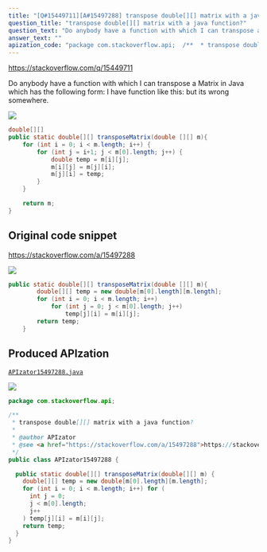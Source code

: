 ```yaml
---
title: "[Q#15449711][A#15497288] transpose double[][] matrix with a java function?"
question_title: "transpose double[][] matrix with a java function?"
question_text: "Do anybody have a function with which I can transpose a Matrix in Java which has the following form: I have function like this: but its wrong somewhere."
answer_text: ""
apization_code: "package com.stackoverflow.api;  /**  * transpose double[][] matrix with a java function?  *  * @author APIzator  * @see <a href=\"https://stackoverflow.com/a/15497288\">https://stackoverflow.com/a/15497288</a>  */ public class APIzator15497288 {    public static double[][] transposeMatrix(double[][] m) {     double[][] temp = new double[m[0].length][m.length];     for (int i = 0; i < m.length; i++) for (       int j = 0;       j < m[0].length;       j++     ) temp[j][i] = m[i][j];     return temp;   } }"
---
```


https://stackoverflow.com/q/15449711

Do anybody have a function with which I can transpose a Matrix in Java which has the following form:
I have function like this:
but its wrong somewhere.


<div class="code-logo"><img src="/stackoverflow.png" /></div>

```java
double[][]
public static double[][] transposeMatrix(double [][] m){
    for (int i = 0; i < m.length; i++) {
        for (int j = i+1; j < m[0].length; j++) {
            double temp = m[i][j];
            m[i][j] = m[j][i];
            m[j][i] = temp;
        }
    }

    return m;
}
```


## Original code snippet

https://stackoverflow.com/a/15497288



<div class="code-logo"><img src="/stackoverflow.png" /></div>

```java
public static double[][] transposeMatrix(double [][] m){
        double[][] temp = new double[m[0].length][m.length];
        for (int i = 0; i < m.length; i++)
            for (int j = 0; j < m[0].length; j++)
                temp[j][i] = m[i][j];
        return temp;
    }
```

## Produced APIzation

[`APIzator15497288.java`](https://github.com/pasqualesalza/apization-temp-data/raw/master/search/APIzator15497288.java)

<div class="code-logo"><img src="/apizator.png" /></div>

```java
package com.stackoverflow.api;

/**
 * transpose double[][] matrix with a java function?
 *
 * @author APIzator
 * @see <a href="https://stackoverflow.com/a/15497288">https://stackoverflow.com/a/15497288</a>
 */
public class APIzator15497288 {

  public static double[][] transposeMatrix(double[][] m) {
    double[][] temp = new double[m[0].length][m.length];
    for (int i = 0; i < m.length; i++) for (
      int j = 0;
      j < m[0].length;
      j++
    ) temp[j][i] = m[i][j];
    return temp;
  }
}

```